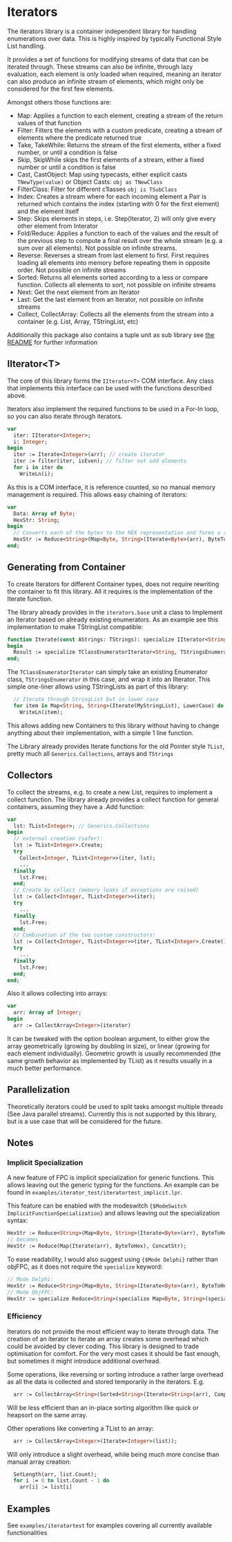 # Iterators

The iterators library is a container independent library for handling enumerations over data.
This is highly inspired by typically Functional Style List handling.

It provides a set of functions for modifying streams of data that can be iterated through.
These streams can also be infinite, through lazy evaluation, each element is only loaded when required, meaning an iterator can also produce an infinite stream of elements, which might only be considered for the first few elements.

Amongst others those functions are:
* Map: Applies a function to each element, creating a stream of the return values of that function
* Filter: Filters the elements with a custom predicate, creating a stream of elements where the predicate returned true
* Take, TakeWhile: Returns the stream of the first elements, either a fixed number, or until a condition is false
* Skip, SkipWhile skips the first elements of a stream, either a fixed number or until a condition is false
* Cast, CastObject: Map using typecasts, either explicit casts `TNewType(value)` or Object Casts: `obj as TNewClass`
* FilterClass: Filter for different c1lasses `obj is TSubClass`
* Index: Creates a stream where for each incoming element a Pair is returned which contains the index (starting with 0 for the first element) and the element itself
* Step: Skips elements in steps, i.e. Step(Iterator, 2) will only give every other element from Interator
* Fold/Reduce: Applies a function to each of the values and the result of the previous step to compute a final result over the whole stream (e.g. a sum over all elements). Not possible on infinite streams.
* Reverse: Reverses a stream from last element to first. First requires loading all elements into memory before repeating them in opposite order. Not possible on infinite streams
* Sorted: Returns all elements sorted according to a less or compare function. Collects all elements to sort, not possible on infinite streams
* Next: Get the next element from an Iterator
* Last: Get the last element from an Iterator, not possible on infinite streams
* Collect, CollectArray: Collects all the elements from the stream into a container (e.g. List, Array, TStringList, etc)

Additionally this package also contains a tuple unit as sub library see [the README](src\tuple\Readme.md) for further information

## IIterator\<T>
The core of this library forms the `IIterator<T>` COM interface.
Any class that implements this interface can be used with the functions described above.

Iterators also implement the required functions to be used in a For-In loop, so you can also iterate through iterators.
```pascal
var
  iter: IIterator<Integer>;
  i: Integer;
begin
  iter := Iterate<Integer>(arr); // create iterator
  iter := filter(iter, isEven); // filter out odd elements
  for i in iter do
    WriteLn(i);
```
As this is a COM interface, it is reference counted, so no manual memory management is required.
This allows easy chaining of iterators:
```pascal
var
  Data: Array of Byte;
  HexStr: String;
begin
  // Converts each of the bytes to the HEX representation and forms a string by concatinating all of them
  HexStr := Reduce<String>(Map<Byte, String>(Iterate<Byte>(arr), ByteToHex), ConcatStr);
end;
```

## Generating from Container
To create Iterators for different Container types, does not require rewriting the container to fit this library. All it requires is the implementation of the Iterate function.

The library already provides in the `iterators.base` unit a class to Implement an Iterator based on already existing enumerators. As an example see this implementation to make TStringList compatible:
```pascal
function Iterate(const AStrings: TStrings): specialize IIterator<String>;
begin
  Result := specialize TClassEnumeratorIterator<String, TStringsEnumerator>.Create(AStrings.GetEnumerator);
end;
```
The `TClassEnumeratorIterator` can simply take an existing Enumerator class, `TStringsEnumerator` in this case, and wrap it into an IIterator.
This simple one-liner allows using TStringLists as part of this library:
```pascal
  // Iterate through StringList but in lower case
  for item in Map<String, String>(Iterate(MyStringList), LowerCase) do
    WriteLn(item);
```

This allows adding new Containers to this library without having to change anything about their implementation, with a simple 1 line function.

The Library already provides Iterate functions for the old Pointer style `TList`, pretty much all `Generics.Collections`, arrays and `TStrings`

## Collectors
To collect the streams, e.g. to create a new List, requires to implement a collect function.
The library already provides a collect function for general containers, assuming they have a .Add function:
```pascal
var
  lst: TList<Integer>; // Generics.Collections
begin
  // external creation (safer):
  lst := TList<Integer>.Create;
  try
    Collect<Integer, TList<Integer>>(iter, lst);
    ...
  finally
    lst.Free;
  end;
  // Create by collect (memory leaks if exceptions are raised)
  lst := Collect<Integer, TList<Integer>>(iter);
  try
    ...
  finally
    lst.Free;
  end;
  // Combination of the two custom constructors:
  lst := Collect<Integer, TList<Integer>>(iter, TList<Integer>.Create());
  try
    ...
  finally
    lst.Free;
  end;
end;
```
Also it allows collecting into arrays:
```pascal
var
  arr: Array of Integer;
begin
  arr := CollectArray<Integer>(iterator)
```
It can be tweaked with the option boolean argument, to either grow the array geometrically (growing by doubling in size), or linear (growing for each element individually). Geometric growth is usually recommended (the same growth behavior as implemented by TList) as it results usually in a much better performance.

## Parallelization
Theoretically iterators could be used to split tasks amongst multiple threads (See Java parallel streams).
Currently this is not supported by this library, but is a use case that will be considered for the future.

## Notes
### Implicit Specialization
A new feature of FPC is implicit specialization for generic functions. This allows leaving out the generic typing for the functions.
An example can be found in `examples/iterator_test/iteratortest_implicit.lpr`.

This feature can be enabled with the modeswitch `{$ModeSwitch ImplicitFunctionSpecialization}` and allows leaving out the specialization syntax:
```pascal
HexStr := Reduce<String>(Map<Byte, String>(Iterate<Byte>(arr), ByteToHex), ConcatStr);
// becomes
HexStr := Reduce(Map(Iterate(arr), ByteToHex), ConcatStr);
```
To ease readability, I would also suggest using `{$Mode Delphi}` rather than objFPC, as it does not require the `specialize` keyword:
```pascal
// Mode Delphi:
HexStr := Reduce<String>(Map<Byte, String>(Iterate<Byte>(arr), ByteToHex), ConcatStr);
// Mode ObjFPC:
HexStr := specialize Reduce<String>(specialize Map<Byte, String>(specialize Iterate<Byte>(arr), @ByteToHex), @ConcatStr);
```

### Efficiency
Iterators do not provide the most efficient way to iterate through data. The creation of an iterator to iterate an array creates some overhead which could be avoided by clever coding.
This library is designed to trade optimisation for comfort. For the very most cases it should be fast enough, but sometimes it might introduce additional overhead.

Some operations, like reversing or sorting introduce a rather large overhead as all the data is collected and stored temporarily in the iterators.
E.g.
```pascal
  arr := CollectArray<String>(Sorted<String>(Iterate<String>(arr), CompareStr));
```
Will be less efficient than an in-place sorting algorithm like quick or heapsort on the same array.

Other operations like converting a TList to an array:
```pascal
  arr := CollectArray<Integer>(Iterate<Integer>(list));
```
Will only introduce a slight overhead, while being much more concise than manual array creation:
```pascal
  SetLength(arr, list.Count);
  for i := 0 to list.Count - 1 do
    arr[i] := list[i]
```



## Examples
See `examples/iteratortest` for examples covering all currently available functionalities
